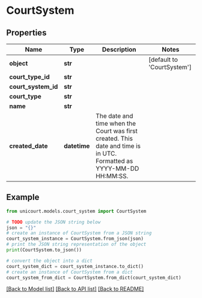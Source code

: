 # CourtSystem


## Properties

Name | Type | Description | Notes
------------ | ------------- | ------------- | -------------
**object** | **str** |  | [default to 'CourtSystem']
**court_type_id** | **str** |  | 
**court_system_id** | **str** |  | 
**court_type** | **str** |  | 
**name** | **str** |  | 
**created_date** | **datetime** | The date and time when the Court was first created. This date and time is in UTC. Formatted as YYYY-MM-DD HH:MM:SS. | 

## Example

```python
from unicourt.models.court_system import CourtSystem

# TODO update the JSON string below
json = "{}"
# create an instance of CourtSystem from a JSON string
court_system_instance = CourtSystem.from_json(json)
# print the JSON string representation of the object
print(CourtSystem.to_json())

# convert the object into a dict
court_system_dict = court_system_instance.to_dict()
# create an instance of CourtSystem from a dict
court_system_from_dict = CourtSystem.from_dict(court_system_dict)
```
[[Back to Model list]](../README.md#documentation-for-models) [[Back to API list]](../README.md#documentation-for-api-endpoints) [[Back to README]](../README.md)


